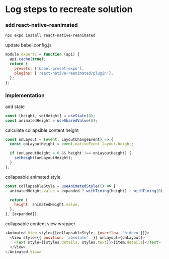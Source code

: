 # Log steps to recreate solution

### add react-native-reanimated
```bash
npx expo install react-native-reanimated
```

update babel.config.js
```js
module.exports = function (api) {
  api.cache(true);
  return {
    presets: ['babel-preset-expo'],
    plugins: ['react-native-reanimated/plugin'],
  };
};
```

### implementation
add state
```js
const [height, setHeight] = useState(0);
const animatedHeight = useSharedValue(0);
```

calculate collapsible content height
```js
const onLayout = (event: LayoutChangeEvent) => {
  const onLayoutHeight = event.nativeEvent.layout.height;

  if (onLayoutHeight > 0 && height !== onLayoutHeight) {
    setHeight(onLayoutHeight);
  }
};
```

collapsable animated style
```js
const collapsableStyle = useAnimatedStyle(() => {
  animatedHeight.value = expanded ? withTiming(height) : withTiming(0);

  return {
    height: animatedHeight.value,
  };
}, [expanded]);
```

collapsable content view wrapper
```js
<Animated.View style={[collapsableStyle, {overflow: 'hidden'}]}>
  <View style={{ position: 'absolute'  }} onLayout={onLayout}>
    <Text style={[styles.details, styles.text]}>{item.details}</Text>
  </View>
</Animated.View>
```



